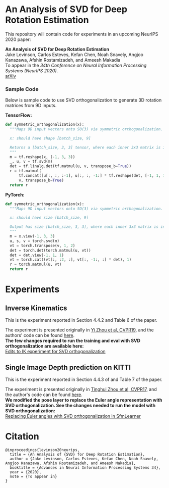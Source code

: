 # An Analysis of SVD for Deep Rotation Estimation

This repository will contain code for experiments in an upcoming NeurIPS 2020 paper:

**An Analysis of SVD for Deep Rotation Estimation** \
Jake Levinson, Carlos Esteves, Kefan Chen, Noah Snavely, Angjoo Kanazawa, Afshin Rostamizadeh, and Ameesh Makadia \
To appear in the *34th Conference on Neural Information Processing Systems
(NeurIPS 2020)*. \
[arXiv](https://arxiv.org/abs/2006.14616)



### Sample Code
Below is sample code to use SVD orthogonalization to generate 3D rotation
matrices from 9D inputs.


**TensorFlow:**

```python
def symmetric_orthogonalization(x):
  """Maps 9D input vectors onto SO(3) via symmetric orthogonalization.

  x: should have shape [batch_size, 9]

  Returns a [batch_size, 3, 3] tensor, where each inner 3x3 matrix is in SO(3).
  """
  m = tf.reshape(x, (-1, 3, 3))
  _, u, v = tf.svd(m)
  det = tf.linalg.det(tf.matmul(u, v, transpose_b=True))
  r = tf.matmul(
      tf.concat([u[:, :, :-1], u[:, :, -1:] * tf.reshape(det, [-1, 1, 1])], 2),
      v, transpose_b=True)
  return r
```



**PyTorch:**

```python
def symmetric_orthogonalization(x):
  """Maps 9D input vectors onto SO(3) via symmetric orthogonalization.

  x: should have size [batch_size, 9]

  Output has size [batch_size, 3, 3], where each inner 3x3 matrix is in SO(3).
  """
  m = x.view(-1, 3, 3)
  u, s, v = torch.svd(m)
  vt = torch.transpose(v, 1, 2)
  det = torch.det(torch.matmul(u, vt))
  det = det.view(-1, 1, 1)
  vt = torch.cat((vt[:, :2, :], vt[:, -1:, :] * det), 1)
  r = torch.matmul(u, vt)
  return r
```

# Experiments

## Inverse Kinematics
This is the experiment reported in Section 4.4.2 and Table 6 of the paper.

The experiment is presented originally in [Yi Zhou et al, CVPR19](https://arxiv.org/abs/1812.07035), and the authors' code can be found [here](https://github.com/papagina/RotationContinuity/tree/master/Inverse_Kinematics). \
**The few changes required to run the training and eval with SVD orthogonalization are available here:** \
[Edits to IK experiment for SVD orthogonalization](https://github.com/amakadia/RotationContinuity)

## Single Image Depth prediction on KITTI
This is the experiment reported in Section 4.4.3 of and Table 7 of the paper.

The experiment is presented originally in [Tinghui Zhou et al, CVPR17](https://people.eecs.berkeley.edu/~tinghuiz/projects/SfMLearner/), and the author's code can be found [here](https://github.com/tinghuiz/SfMLearner). \
**We modified the pose layer to replace the Euler angle representation with SVD orthogonalization. See the changes needed to run the model with SVD orthogonalization:** \
[Replacing Euler angles with SVD orthogonalization in SfmLearner](https://github.com/amakadia/SfMLearner)

# Citation

```
@inproceedings{levinson20neurips,
  title = {An Analysis of {SVD} for Deep Rotation Estimation},
  author = {Jake Levinson, Carlos Esteves, Kefan Chen, Noah Snavely, Angjoo Kanazawa, Afshin Rostamizadeh, and Ameesh Makadia},
  booktitle = {Advances in Neural Information Processing Systems 34},
  year = {2020},
  note = {To appear in}
}
```
